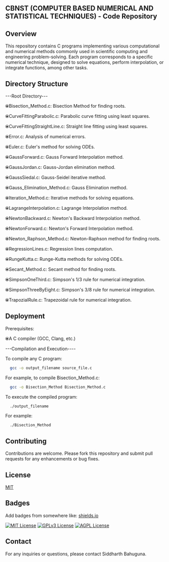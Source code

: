 
## CBNST (COMPUTER BASED NUMERICAL AND STATISTICAL TECHNIQUES) - Code Repository

## Overview

This repository contains C programs implementing various computational and numerical methods commonly used in scientific computing and engineering problem-solving. Each program corresponds to a specific numerical technique, designed to solve equations, perform interpolation, or integrate functions, among other tasks.
## Directory Structure

---Root Directory---

⦿Bisection_Method.c: Bisection Method for finding roots.

⦿CurveFittingParabolic.c: Parabolic curve fitting using least squares.

⦿CurveFittingStraightLine.c: Straight line fitting using least squares.

⦿Error.c: Analysis of numerical errors.

⦿Euler.c: Euler's method for solving ODEs.

⦿GaussForward.c: Gauss Forward Interpolation method.

⦿GaussJordan.c: Gauss-Jordan elimination method.

⦿GaussSiedal.c: Gauss-Seidel iterative method.

⦿Gauss_Elimination_Method.c: Gauss Elimination method.

⦿Iteration_Method.c: Iterative methods for solving equations.

⦿LagrangeInterpolation.c: Lagrange Interpolation method.

⦿NewtonBackward.c: Newton's Backward Interpolation method.

⦿NewtonForward.c: Newton's Forward Interpolation method.

⦿Newton_Raphson_Method.c: Newton-Raphson method for finding roots.

⦿RegressionLines.c: Regression lines computation.

⦿RungeKutta.c: Runge-Kutta methods for solving ODEs.

⦿Secant_Method.c: Secant method for finding roots.

⦿SimpsonOneThird.c: Simpson's 1/3 rule for numerical integration.

⦿SimpsonThreeByEight.c: Simpson's 3/8 rule for numerical integration.

⦿TrapozialRule.c: Trapezoidal rule for numerical integration.
## Deployment

Prerequisites:

⦿A C compiler (GCC, Clang, etc.)

---Compilation and Execution----

To compile any C program:

```bash
  gcc -o output_filename source_file.c

```
For example, to compile Bisection_Method.c:

```bash
  gcc -o Bisection_Method Bisection_Method.c

```
To execute the compiled program:

```bash
  ./output_filename

```
For example:
```bash
  ./Bisection_Method

```

## Contributing

Contributions are welcome. Please fork this repository and submit pull requests for any enhancements or bug fixes.


## License

[MIT](https://choosealicense.com/licenses/mit/)


## Badges

Add badges from somewhere like: [shields.io](https://shields.io/)

[![MIT License](https://img.shields.io/badge/License-MIT-green.svg)](https://choosealicense.com/licenses/mit/)
[![GPLv3 License](https://img.shields.io/badge/License-GPL%20v3-yellow.svg)](https://opensource.org/licenses/)
[![AGPL License](https://img.shields.io/badge/license-AGPL-blue.svg)](http://www.gnu.org/licenses/agpl-3.0)


## Contact

For any inquiries or questions, please contact Siddharth Bahuguna.